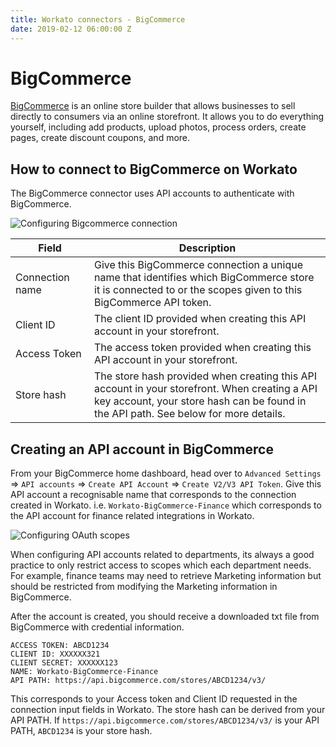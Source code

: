 ```yaml
---
title: Workato connectors - BigCommerce
date: 2019-02-12 06:00:00 Z
---
```


# BigCommerce
[BigCommerce](https://www.bigcommerce.com/) is an online store builder that allows businesses to sell directly to consumers via an online storefront. It allows you to do everything yourself, including add products, upload photos, process orders, create pages, create discount coupons, and more.

## How to connect to BigCommerce on Workato
The BigCommerce connector uses API accounts to authenticate with BigCommerce.

![Configuring Bigcommerce connection](~@img/bigcommerce/connection.png)

<table class="unchanged rich-diff-level-one">
  <thead>
    <tr>
        <th width='25%'>Field</th>
        <th>Description</th>
    </tr>
  </thead>
  <tbody>
    <tr>
      <td>Connection name</td>
      <td>Give this BigCommerce connection a unique name that identifies which BigCommerce store it is connected to or the scopes given to this BigCommerce API token.</td>
    </tr>
    <tr>
      <td>Client ID</td>
      <td>The client ID provided when creating this API account in your storefront.</td>
    </tr>
    <tr>
      <td>Access Token</td>
      <td>The access token provided when creating this API account in your storefront.</td>
    </tr>
    <tr>
      <td>Store hash</td>
      <td>The store hash provided when creating this API account in your storefront. When creating a API key account, your store hash can be found in the API path. See below for more details.</td>
    </tr>
  </tbody>
</table>

## Creating an API account in BigCommerce
From your BigCommerce home dashboard, head over to `Advanced Settings` => `API accounts` => `Create API Account` => `Create V2/V3 API Token`. Give this API account a recognisable name that corresponds to the connection created in Workato. i.e. `Workato-BigCommerce-Finance` which corresponds to the API account for finance related integrations in Workato.

![Configuring OAuth scopes](~@img/bigcommerce/oauthScopes.png)

When configuring API accounts related to departments, its always a good practice to only restrict access to scopes which each department needs. For example, finance teams may need to retrieve Marketing information but should be restricted from modifying the Marketing information in BigCommerce.

After the account is created, you should receive a downloaded txt file from BigCommerce with credential information.

```
ACCESS TOKEN: ABCD1234
CLIENT ID: XXXXXX321
CLIENT SECRET: XXXXXX123
NAME: Workato-BigCommerce-Finance
API PATH: https://api.bigcommerce.com/stores/ABCD1234/v3/
```

This corresponds to your Access token and Client ID requested in the connection input fields in Workato. The store hash can be derived from your API PATH. If `https://api.bigcommerce.com/stores/ABCD1234/v3/` is your API PATH, `ABCD1234` is your store hash.
